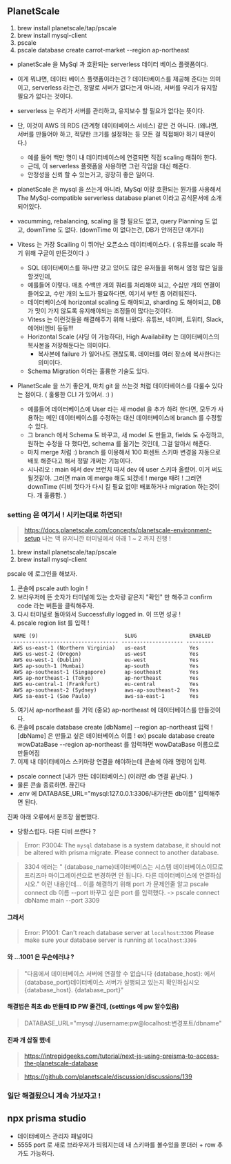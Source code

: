 ## PlanetScale
1. brew install planetscale/tap/pscale
2. brew install mysql-client
3. pscale
4. pscale database create carrot-market --region ap-northeast

- planetScale 을 MySql 과 호환되는 serverless 데이터 베이스 플랫폼이다.
- 이게 뭐냐면, 데이터 베이스 플랫폼이라는건 ? 데이터베이스를 제공해 준다는 의미이고, serverless 라는건, 정말로 서버가 없다는게 아니라, 서버를 우리가 유지할 필요가 없다는 것이다.
- serverless 는 우리가 서버를 관리하고, 유지보수 할 필요가 없다는 뜻이다.
- 단, 이것이 AWS 의 RDS (관계형 데이터베이스 서비스) 같은 건 아니다. (왜냐면, 서버를 만들어야 하고, 적당한 크기를 설정하는 등 모든 걸 직접해야 하기 때문이다.)
    - 예를 들어 백만 명이 내 데이터베이스에 연결되면 직접 scaling 해줘야 한다.
    - 근데, 이 serverless 플랫폼을 사용하면 그런 작업을 대신 해준다.
    - 안정성을 신뢰 할 수 있는거고, 굉장히 좋은 일이다.
- planetScale 은 mysql 을 쓰는게 아니라, MySql 이랑 호환되는 뭔가를 사용해서 The MySql-compatible serverless database planet 이라고 공식문서에 소개되어있다.

- vacumming, rebalancing, scaling 을 할 필요도 없고, query Planning 도 없고, downTime 도 없다. (downTime 이 없다는건, DB가 안꺼진단 얘기다)
- Vitess 는 가장 Scailing 이 뛰어난 오픈소스 데이터베이스다. ( 유튜브를 scale 하기 위해 구글이 만든것이다 .)
    - SQL 데이터베이스를 하나만 갖고 있어도 많은 유저들을 위해서 엄청 많은 일을 할것인데, 
    - 예를들어 이렇다. 매초 수백만 개의 쿼리를 처리해야 되고, 수십만 개의 연결이 들어오고, 수만 개의 노드가 필요하다면, 여기서 부턴 좀 어려워진다.
    - 데이터베이스에 horizontal scaling 도 해야되고, sharding 도 해야되고, DB 가 맛이 가지 않도록 유지해야되는 조정들이 많다는것이다.
    - Vitess 는 이런것들을 해결해주기 위해 나왔다. 유튜브, 네이버, 트위터, Slack, 에어비엔비 등등!!!
    - Horizontal Scale (샤딩 이 가능하다),  High Availability 는 데이터베이스의 복사본을 저장해둔다는 의미이다.
        - 복사본에 failure 가 일어나도 괜찮도록. 데이터를 여러 장소에 복사한다는 의미이다.
    - Schema Migration 이라는 훌륭한 기술도 있다.
- PlanetScale 을 쓰기 좋은게, 마치 git 을 쓰는것 처럼 데이터베이스를 다룰수 있다는 점이다. ( 훌륭한 CLI 가 있어서. :) )
    - 예를들어 데이터베이스에 User 라는 새 model 을 추가 하려 한다면, 모두가 사용하는 메인 데이터베이스를 수정하는 대신 데이터베이스에 branch 를 수정할 수 있다.
    - 그 branch 에서 Schema 도 바꾸고, 새 model 도 만들고, fields 도 수정하고, 원하는 수정을 다 했다면, schema 를 옮기는 것인데, 그걸 알아서 해준다.
    - 마치 merge 처럼 :) branch 를 이용해서 100 퍼센트 스키마 변경을 자동으로 배포 해준다고 해서 정말 개쩌는 기능이다.
    - 시나리오 : main 에서 dev 브런치 따서 dev 에 user 스키마 올렸어. 이거 써도 될것같아. 그러면 main 에 merge 해도 되겠네 ! merge 때려 ! 그러면 downTime (디비 껏다가 다시 킬 필요 없이! 배포하거나 migration 하는것이다. 개 훌륭함. )

### setting 은 여기서 ! 시키는대로 하면되!
> https://docs.planetscale.com/concepts/planetscale-environment-setup
나는 맥 유저니깐 터미널에서 아래 1 ~ 2 까지 진행 ! 
1. brew install planetscale/tap/pscale
2. brew install mysql-client

pscale 에 로그인을 해보자.
1. 콘솔에 pscale auth login !
2. 브라우저에 뜬 숫자가 터미널에 있는 숫자랑 같은지 "확인" 만 해주고 confirm code 라는 버튼을 클릭해주자.
3. 다시 터미널로 돌아와서 Successfully logged in. 이 뜨면 성공 ! 
4. pscale region list 를 입력 ! 

```text
  NAME (9)                            SLUG                 ENABLED  
 ----------------------------------- -------------------- --------- 
  AWS us-east-1 (Northern Virginia)   us-east              Yes      
  AWS us-west-2 (Oregon)              us-west              Yes      
  AWS eu-west-1 (Dublin)              eu-west              Yes      
  AWS ap-south-1 (Mumbai)             ap-south             Yes      
  AWS ap-southeast-1 (Singapore)      ap-southeast         Yes      
  AWS ap-northeast-1 (Tokyo)          ap-northeast         Yes      
  AWS eu-central-1 (Frankfurt)        eu-central           Yes      
  AWS ap-southeast-2 (Sydney)         aws-ap-southeast-2   Yes      
  AWS sa-east-1 (Sao Paulo)           aws-sa-east-1        Yes   
```
5. 여기서 ap-northeast 를 기억 (중요) ap-northeast 에 데이터베이스를 만들것이다.
6. 콘솔에 pscale database create [dbName] --region ap-northeast 입력 ! [dbName] 은 만들고 싶은 데이터베이스 이름 ! 
ex) pscale database create wowDataBase --region ap-northeast 를 입력하면 wowDataBase 이름으로 만들어짐
7. 이제 내 데이터베이스 스키마랑 연결을 해야하는데 콘솔에 아래 명령어 입력.
- pscale connect [내가 만든 데이터베이스] (이러면 db 연결 끝난다. )
- 물론 콘솔 종료하면. 끊긴다
- .env 에 DATABASE_URL="mysql:127.0.0.1:3306/내가만든 db이름" 입력해주면 된다.


진짜 아래 오류에서 분조장 올뻔했다.
- 당황스럽다. 다른 디비 쓰란다 ?
> Error: P3004: The `mysql` database is a system database, it should not be altered with prisma migrate. Please connect to another database.

> 3304 에러는 " {database_name}데이터베이스는 시스템 데이터베이스이므로 프리즈마 마이그레이션으로 변경하면 안 됩니다. 다른 데이터베이스에 연결하십시오." 이런 내용인데... 이를 해결하기 위해 port 가 문제인줄 알고 pscale connect db 이름 --port 바꾸고 싶은 port 를 입력했다. 
-> pscale connect dbName main --port 3309

#### 그래서 
> Error: P1001: Can't reach database server at `localhost`:`3306`
Please make sure your database server is running at `localhost`:`3306`

#### 와 ...1001 은 무슨에러냐 ? 
> "다음에서 데이터베이스 서버에 연결할 수 없습니다 {database_host}: 에서 {database_port}데이터베이스 서버가 실행되고 있는지 확인하십시오 {database_host}. {database_port}"

#### 해결법은 최초 db 만들때 ID PW 줄건데, (settings 에 pw 알수있음)

> DATABASE_URL="mysql://username:pw@localhost:변경포트/dbname"

#### 진짜 개 삽질 했네
>https://intrepidgeeks.com/tutorial/next-js-using-preisma-to-access-the-planetscale-database

>https://github.com/planetscale/discussion/discussions/139

### 일단 해결됬으니 계속 가보자고 !

## npx prisma studio
- 데이터베이스 관리자 패널이다
- 5555 port 로 새로 브라우저가 띄워지는데 내 스키마를 볼수있을 뿐더러 + row 추가도 가능하다.